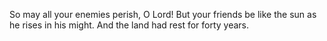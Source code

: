 So may all your enemies perish, O Lord! But your friends be like the sun as he rises in his might. And the land had rest for forty years.
